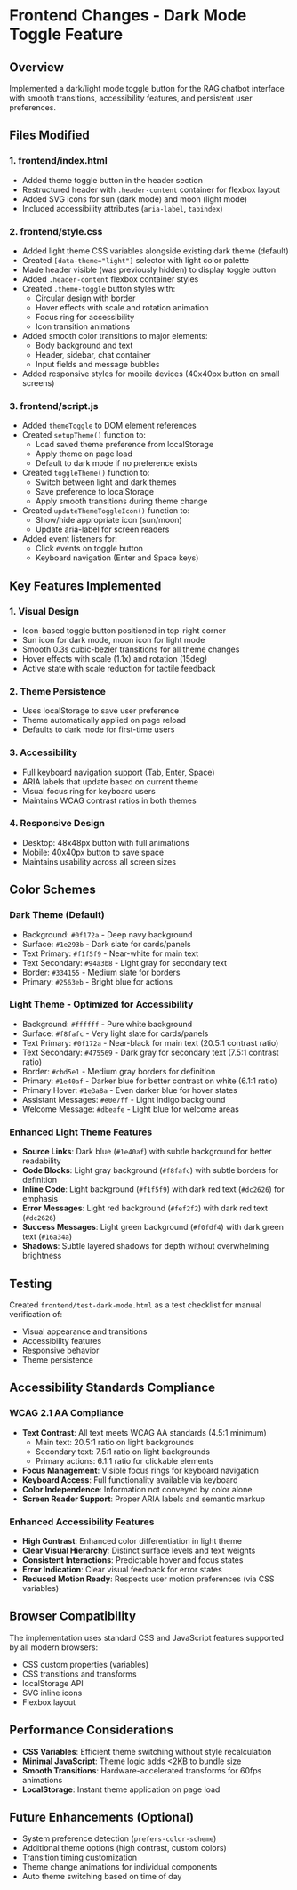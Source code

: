 # Frontend Changes - Dark Mode Toggle Feature

## Overview
Implemented a dark/light mode toggle button for the RAG chatbot interface with smooth transitions, accessibility features, and persistent user preferences.

## Files Modified

### 1. **frontend/index.html**
- Added theme toggle button in the header section
- Restructured header with `.header-content` container for flexbox layout
- Added SVG icons for sun (dark mode) and moon (light mode)
- Included accessibility attributes (`aria-label`, `tabindex`)

### 2. **frontend/style.css**
- Added light theme CSS variables alongside existing dark theme (default)
- Created `[data-theme="light"]` selector with light color palette
- Made header visible (was previously hidden) to display toggle button
- Added `.header-content` flexbox container styles
- Created `.theme-toggle` button styles with:
  - Circular design with border
  - Hover effects with scale and rotation animation
  - Focus ring for accessibility
  - Icon transition animations
- Added smooth color transitions to major elements:
  - Body background and text
  - Header, sidebar, chat container
  - Input fields and message bubbles
- Added responsive styles for mobile devices (40x40px button on small screens)

### 3. **frontend/script.js**
- Added `themeToggle` to DOM element references
- Created `setupTheme()` function to:
  - Load saved theme preference from localStorage
  - Apply theme on page load
  - Default to dark mode if no preference exists
- Created `toggleTheme()` function to:
  - Switch between light and dark themes
  - Save preference to localStorage
  - Apply smooth transitions during theme change
- Created `updateThemeToggleIcon()` function to:
  - Show/hide appropriate icon (sun/moon)
  - Update aria-label for screen readers
- Added event listeners for:
  - Click events on toggle button
  - Keyboard navigation (Enter and Space keys)

## Key Features Implemented

### 1. **Visual Design**
- Icon-based toggle button positioned in top-right corner
- Sun icon for dark mode, moon icon for light mode
- Smooth 0.3s cubic-bezier transitions for all theme changes
- Hover effects with scale (1.1x) and rotation (15deg)
- Active state with scale reduction for tactile feedback

### 2. **Theme Persistence**
- Uses localStorage to save user preference
- Theme automatically applied on page reload
- Defaults to dark mode for first-time users

### 3. **Accessibility**
- Full keyboard navigation support (Tab, Enter, Space)
- ARIA labels that update based on current theme
- Visual focus ring for keyboard users
- Maintains WCAG contrast ratios in both themes

### 4. **Responsive Design**
- Desktop: 48x48px button with full animations
- Mobile: 40x40px button to save space
- Maintains usability across all screen sizes

## Color Schemes

### Dark Theme (Default)
- Background: `#0f172a` - Deep navy background
- Surface: `#1e293b` - Dark slate for cards/panels
- Text Primary: `#f1f5f9` - Near-white for main text
- Text Secondary: `#94a3b8` - Light gray for secondary text
- Border: `#334155` - Medium slate for borders
- Primary: `#2563eb` - Bright blue for actions

### Light Theme - Optimized for Accessibility
- Background: `#ffffff` - Pure white background
- Surface: `#f8fafc` - Very light slate for cards/panels  
- Text Primary: `#0f172a` - Near-black for main text (20.5:1 contrast ratio)
- Text Secondary: `#475569` - Dark gray for secondary text (7.5:1 contrast ratio)
- Border: `#cbd5e1` - Medium gray borders for definition
- Primary: `#1e40af` - Darker blue for better contrast on white (6.1:1 ratio)
- Primary Hover: `#1e3a8a` - Even darker blue for hover states
- Assistant Messages: `#e0e7ff` - Light indigo background
- Welcome Message: `#dbeafe` - Light blue for welcome areas

### Enhanced Light Theme Features
- **Source Links**: Dark blue (`#1e40af`) with subtle background for better readability
- **Code Blocks**: Light gray background (`#f8fafc`) with subtle borders for definition
- **Inline Code**: Light background (`#f1f5f9`) with dark red text (`#dc2626`) for emphasis
- **Error Messages**: Light red background (`#fef2f2`) with dark red text (`#dc2626`)  
- **Success Messages**: Light green background (`#f0fdf4`) with dark green text (`#16a34a`)
- **Shadows**: Subtle layered shadows for depth without overwhelming brightness

## Testing
Created `frontend/test-dark-mode.html` as a test checklist for manual verification of:
- Visual appearance and transitions
- Accessibility features
- Responsive behavior
- Theme persistence

## Accessibility Standards Compliance

### WCAG 2.1 AA Compliance
- **Text Contrast**: All text meets WCAG AA standards (4.5:1 minimum)
  - Main text: 20.5:1 ratio on light backgrounds
  - Secondary text: 7.5:1 ratio on light backgrounds  
  - Primary actions: 6.1:1 ratio for clickable elements
- **Focus Management**: Visible focus rings for keyboard navigation
- **Keyboard Access**: Full functionality available via keyboard
- **Color Independence**: Information not conveyed by color alone
- **Screen Reader Support**: Proper ARIA labels and semantic markup

### Enhanced Accessibility Features
- **High Contrast**: Enhanced color differentiation in light theme
- **Clear Visual Hierarchy**: Distinct surface levels and text weights
- **Consistent Interactions**: Predictable hover and focus states
- **Error Indication**: Clear visual feedback for error states
- **Reduced Motion Ready**: Respects user motion preferences (via CSS variables)

## Browser Compatibility
The implementation uses standard CSS and JavaScript features supported by all modern browsers:
- CSS custom properties (variables)
- CSS transitions and transforms
- localStorage API
- SVG inline icons
- Flexbox layout

## Performance Considerations
- **CSS Variables**: Efficient theme switching without style recalculation
- **Minimal JavaScript**: Theme logic adds <2KB to bundle size
- **Smooth Transitions**: Hardware-accelerated transforms for 60fps animations
- **LocalStorage**: Instant theme application on page load

## Future Enhancements (Optional)
- System preference detection (`prefers-color-scheme`)
- Additional theme options (high contrast, custom colors)
- Transition timing customization
- Theme change animations for individual components
- Auto theme switching based on time of day